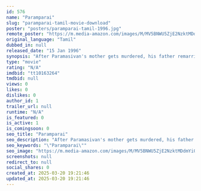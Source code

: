```yaml
---
id: 576
name: "Paramparai"
slug: "paramparai-tamil-movie-download"
poster: "posters/paramparai-tamil-1996.jpg"
remote_poster: "https://m.media-amazon.com/images/M/MV5BNWU5ZjE2NzktMDdmYi00M2RmLWJiZGItNDA0ZmVmYTI4NDEzXkEyXkFqcGdeQXVyOTk3NTc2MzE@._V1_SX300.jpg"
original_language: "Tamil"
dubbed_in: null
released_date: "15 Jan 1996"
synopsis: "After Paramasivan's mother gets murdered, his father remarries forcing him to leave his house. After a few years, he faces problems when he falls in love with a dangerous gangster's sister, Roja."
type: "movie"
rating: "N/A"
imdbid: "tt10163264"
tmdbid: null
views: 0
likes: 0
dislikes: 0
author_id: 1
trailer_url: null
runtime: "N/A"
is_featured: 0
is_active: 1
is_comingsoon: 0
seo_title: "Paramparai"
seo_description: "After Paramasivan's mother gets murdered, his father remarries forcing him to leave his house. After a few years, he faces problems when he falls in love with a dangerous gangster's sister, Roja."
seo_keywords: "\"Paramparai\""
seo_image: "https://m.media-amazon.com/images/M/MV5BNWU5ZjE2NzktMDdmYi00M2RmLWJiZGItNDA0ZmVmYTI4NDEzXkEyXkFqcGdeQXVyOTk3NTc2MzE@._V1_SX300.jpg"
screenshots: null
redirect_to: null
social_shares: 0
created_at: 2025-03-20 19:21:46
updated_at: 2025-03-20 19:21:46
---
```


